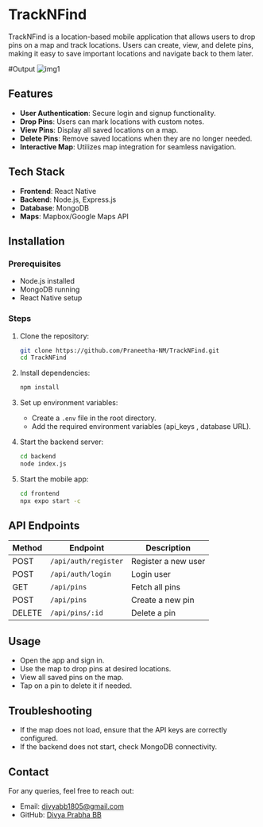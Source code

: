 
# TrackNFind
TrackNFind is a location-based mobile application that allows users to drop pins on a map and track locations. Users can create, view, and delete pins, making it easy to save important locations and navigate back to them later.

#Output
![img1](https://github.com/divyaprabha1805/TrackNFind/commit/ac5937944881c2c3fa3c7398e322516c39ccaec8#diff-37421e67661a62394720bbec13f2faac6e48da1ca0dd0e22a907b5617f0d5aa2)

## Features
- **User Authentication**: Secure login and signup functionality.
- **Drop Pins**: Users can mark locations with custom notes.
- **View Pins**: Display all saved locations on a map.
- **Delete Pins**: Remove saved locations when they are no longer needed.
- **Interactive Map**: Utilizes map integration for seamless navigation.

## Tech Stack
- **Frontend**: React Native
- **Backend**: Node.js, Express.js
- **Database**: MongoDB
- **Maps**: Mapbox/Google Maps API

## Installation

### Prerequisites
- Node.js installed
- MongoDB running
- React Native setup

### Steps
1. Clone the repository:
   ```sh
   git clone https://github.com/Praneetha-NM/TrackNFind.git
   cd TrackNFind
   ```
2. Install dependencies:
   ```sh
   npm install
   ```
3. Set up environment variables:
   - Create a `.env` file in the root directory.
   - Add the required environment variables (api_keys , database URL).

4. Start the backend server:
   ```sh
   cd backend
   node index.js
   ```
5. Start the mobile app:
   ```sh
   cd frontend
   npx expo start -c
   ```

## API Endpoints
| Method | Endpoint            | Description          |
|--------|--------------------|----------------------|
| POST   | `/api/auth/register` | Register a new user |
| POST   | `/api/auth/login`    | Login user          |
| GET    | `/api/pins`          | Fetch all pins      |
| POST   | `/api/pins`          | Create a new pin    |
| DELETE | `/api/pins/:id`      | Delete a pin        |

## Usage
- Open the app and sign in.
- Use the map to drop pins at desired locations.
- View all saved pins on the map.
- Tap on a pin to delete it if needed.

## Troubleshooting
- If the map does not load, ensure that the API keys are correctly configured.
- If the backend does not start, check MongoDB connectivity.

## Contact
For any queries, feel free to reach out:
- Email: divyabb1805@gmail.com
- GitHub: [Divya Prabha BB](https://github.com/divyaprabha1805)


